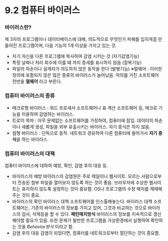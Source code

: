 # 9.2 컴퓨터 바이러스
### 바이러스란?
제 3자의 프로그램이나 데이터베이스에 대해, 의도적으로 무엇인가 피해를 입히게끔 만들어진 프로그램이며, 다음 기능의 1개 이상을 가지고 있는 것.

- 자기 자신을 다른 프로그램에 복사하여 감염 시키는 것 (자기감염기능)
- 특정 날짜나 처리 회수에 이를 떄 까지 증세를 표시하지 않음 (잠복기능)
- 파일의 파손이나 설계자가 의도하지 않은 동작을 한다 (발병기능)
  ※멀웨어 : 이러한 정의에 포함되지 않은 많은 종류의 바이러스가 늘어났음. 악의를 가진 소프트웨어 전반을 **멀웨어** 라고 부른다.

### 컴퓨터 바이러스의 종류
- 매크로형 바이러스 : 워드 프로세서 소프트웨어나 표 계산 소프트웨어 등, 매크로 기능을 이용하여 감염하는 바이러스.
- 트로이 목마 : 아무 문제없는 소프트웨어를 가장하여, 컴퓨터에 잠입. 데이터의 파손이나 새롭게 생성, 파일을 외부 유출시키는 바이러스. 자기 증식은 하지 않음.
- 웜형 바이러스 : 단독으로 동작. 네트워크 경유하여 다른 컴퓨터에 들어가서 **자기 증식**을 하는 바이러스.

### 컴퓨터 바이러스의 대책
컴퓨터 바이러스에 대하여 예방, 확인, 감염 후의 대응 등.

- 바이러스의 예방
  	바이러스의 감염원은 주로 메일이나 웹사이트. 모르는 사람으로부터 전송된 첨부 파일을 열어보지 않도록 하는 것이 좋음. 브라우저에 수상한 웹사이트는 표지하지 않도록 설정하는 것이 중요함. OS나 프로그램의 수정 패치를 제때해주는 것이 중요.
- 바이러스의 확인
  바이러스 대책 소프트웨어를 인스톨해놓는다. 바이러스 대책 소프트웨어는, 기존의 바이러스의 정보를 가지고 있어, 그것과 비교하는 것으로 바이러스의 검사, 삭제등을 할 수 있다. **패턴매치방식** 바이러스의 정보를 지속적으로 갱신해야할 필요가 있음. 또한 문제가 될만한 프로그램을 가상환경에서 실행하여 확인하는 것을 _Behavior방식_ 이라고 함.
- 감염 후의 대응
  감염이 되었다면, 컴퓨터를 네트워크로부터 절단하는 것이 중요함.